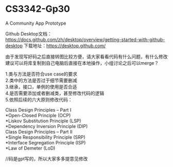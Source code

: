 # CS3342-Gp30
A Community App Prototype


Github Desktop文档：https://docs.github.com/zh/desktop/overview/getting-started-with-github-desktop
下载地址：https://desktop.github.com/

由于发现写好码之后直接转图比较方便，请大家看看代码有什么问题，有什么修改建议可以将库复制到自己电脑后直接在本地操作，小组讨论之后可以merge？  

1.类与方法是否符合use case的要求  
2.类中的方法是否过于细节需要删减  
3.继承，接口，单例的使用是否合适  
4.是否需要添加或者删减类，甚至修改代码的逻辑  
5.依照后续的六大原则修改代码：

Class Design Principles – Part I  
*Open-Closed Principle (OCP)  
*Liskov Substitution Principle (LSP)  
*Dependency Inversion Principle (DIP)  
Class Design Principles – Part II  
*Single Responsibility Principle (SRP)  
*Interface Segregation Principle (ISP)  
*Law of Demeter (LoD)  



//码是gpt写的，所以大家多多提意见修改
